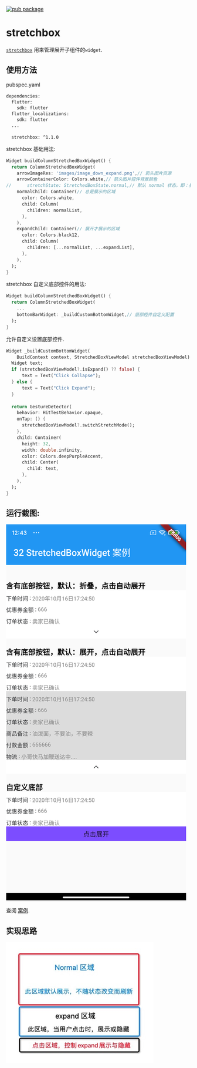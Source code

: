 [![pub package](https://img.shields.io/pub/v/stretchbox.svg)](https://pub.dartlang.org/packages/stretchbox)

# stretchbox

[`stretchbox`](https://pub.dartlang.org/packages/stretchbox) 用来管理展开子组件的``widget``.

## 使用方法

pubspec.yaml

```
dependencies:
  flutter:
    sdk: flutter
  flutter_localizations:
    sdk: flutter
  ...
    
  stretchbox: ^1.1.0
```

stretchbox 基础用法:

```dart
Widget buildColumnStretchedBoxWidget() {
  return ColumnStretchedBoxWidget(
    arrowImageRes: 'images/image_down_expand.png',// 箭头图片资源
    arrowContainerColor: Colors.white,// 箭头图片控件背景颜色
//      stretchState: StretchedBoxState.normal,// 默认 normal 状态，即：折叠
    normalChild: Container(// 总是展示的区域
      color: Colors.white,
      child: Column(
        children: normalList,
      ),
    ),
    expandChild: Container(// 展开才展示的区域
      color: Colors.black12,
      child: Column(
        children: [...normalList, ...expandList],
      ),
    ),
  );
}
```

stretchbox 自定义底部控件的用法:

```dart
Widget buildColumnStretchedBoxWidget() {
  return ColumnStretchedBoxWidget(
    ...
    bottomBarWidget: _buildCustomBottomWidget,// 底部控件自定义配置
  );
}
```

允许自定义设置底部控件.

```dart
Widget _buildCustomBottomWidget(
    BuildContext context, StretchedBoxViewModel stretchedBoxViewModel) {
  Widget text;
  if (stretchedBoxViewModel?.isExpand() ?? false) {
      text = Text("Click Collapse");
  } else {
      text = Text("Click Expand");
  }

  return GestureDetector(
    behavior: HitTestBehavior.opaque,
    onTap: () {
      stretchedBoxViewModel?.switchStretchMode();
    },
    child: Container(
      height: 32,
      width: double.infinity,
      color: Colors.deepPurpleAccent,
      child: Center(
        child: text,
      ),
    ),
  );
}
```

## 运行截图:

![](./screenshot/stretchbox_demo_zh.png)

查阅 [案例](https://github.com/HailouWang/AndroidGo/tree/master/flutter_demo/lib/widget/stretchbox).

## 实现思路

![](./screenshot/stretchbox_idea_small.png)